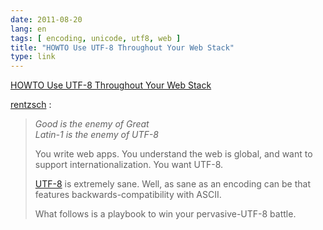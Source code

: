 ```yaml
---
date: 2011-08-20
lang: en
tags: [ encoding, unicode, utf8, web ]
title: "HOWTO Use UTF-8 Throughout Your Web Stack"
type: link
---
```


[HOWTO Use UTF-8 Throughout Your Web
Stack](http://rentzsch.tumblr.com/post/9133498042)

[rentzsch](http://rentzsch.tumblr.com/post/9133498042) :

> *Good is the enemy of Great\
> Latin-1 is the enemy of UTF-8*
>
> You write web apps. You understand the web is global, and want to
> support internationalization. You want UTF-8.
>
> [UTF-8](http://en.wikipedia.org/wiki/UTF-8) is extremely sane. Well,
> as sane as an encoding can be that features backwards-compatibility
> with ASCII.
>
> What follows is a playbook to win your pervasive-UTF-8 battle.

